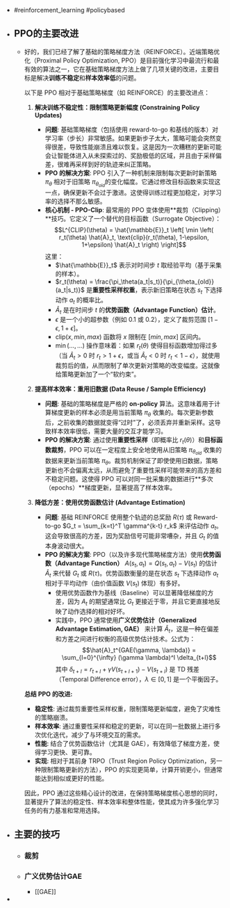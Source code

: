 - #reinforcement_learning #policybased
- ## PPO的主要改进
	- 好的，我们已经了解了基础的策略梯度方法（REINFORCE）。近端策略优化（Proximal Policy Optimization, PPO）是目前强化学习中最流行和最有效的算法之一，它在基础策略梯度方法上做了几项关键的改进，主要目标是解决**训练不稳定**和**样本效率低**的问题。
	  
	  以下是 PPO 相对于基础策略梯度（如 REINFORCE）的主要改进点：
	  
	  1.  **解决训练不稳定性：限制策略更新幅度 (Constraining Policy Updates)**
	      *   **问题**: 基础策略梯度（包括使用 reward-to-go 和基线的版本）对学习率（步长）非常敏感。如果更新步子太大，策略可能会突然变得很差，导致性能崩溃且难以恢复。这是因为一次糟糕的更新可能会让智能体进入从未探索过的、奖励极低的区域，并且由于采样偏差，很难再采样到好的轨迹来纠正策略。
	      *   **PPO 的解决方案**: PPO 引入了一种机制来限制每次更新时新策略 $\pi_\theta$ 相对于旧策略 $\pi_{\theta_{old}}$的变化幅度。它通过修改目标函数来实现这一点，确保更新不会过于激进。这使得训练过程更加稳定，对学习率的选择不那么敏感。
	      *   **核心机制 - PPO-Clip**: 最常用的 PPO 变体使用**裁剪（Clipping）**技巧。它定义了一个替代的目标函数（Surrogate Objective）：
	          $$L^{CLIP}(\theta) = \hat{\mathbb{E}}_t \left[ \min \left( r_t(\theta) \hat{A}_t, \text{clip}(r_t(\theta), 1-\epsilon, 1+\epsilon) \hat{A}_t \right) \right]$$
	          这里：
	          *   $\hat{\mathbb{E}}_t$ 表示对时间步 $t$ 取经验平均（基于采集的样本）。
	          *   $r_t(\theta) = \frac{\pi_\theta(a_t|s_t)}{\pi_{\theta_{old}}(a_t|s_t)}$ 是**重要性采样权重**，表示新旧策略在状态 $s_t$ 下选择动作 $a_t$ 的概率比。
	          *   $\hat{A}_t$ 是在时间步 $t$ 的**优势函数（Advantage Function）估计**。
	          *   $\epsilon$ 是一个小的超参数（例如 0.1 或 0.2），定义了裁剪范围 $[1-\epsilon, 1+\epsilon]$。
	          *   $\text{clip}(x, min, max)$ 函数将 $x$ 限制在 $[min, max]$ 区间内。
	          *   $\min(\dots, \dots)$ 操作意味着：如果 $r_t(\theta)$ 使得目标函数增加得过多（当 $\hat{A}_t > 0$ 时 $r_t > 1+\epsilon$，或当 $\hat{A}_t < 0$ 时 $r_t < 1-\epsilon$），就使用裁剪后的值，从而限制了单次更新对策略的改变幅度。这就像给策略更新加了一个“软约束”。
	  
	  2.  **提高样本效率：重用旧数据 (Data Reuse / Sample Efficiency)**
	      *   **问题**: 基础的策略梯度是严格的 **on-policy** 算法。这意味着用于计算梯度更新的样本必须是用当前策略 $\pi_\theta$ 收集的。每次更新参数后，之前收集的数据就变得“过时”了，必须丢弃并重新采样。这导致样本效率很低，需要大量的交互才能学习。
	      *   **PPO 的解决方案**: 通过使用**重要性采样**（即概率比 $r_t(\theta)$）和**目标函数裁剪**，PPO 可以在一定程度上安全地使用从旧策略 $\pi_{\theta_{old}}$ 收集的数据来更新当前策略 $\pi_\theta$。裁剪机制保证了即使使用旧数据，策略更新也不会偏离太远，从而避免了重要性采样可能带来的高方差和不稳定问题。这使得 PPO 可以对同一批采集的数据进行**多次（epochs）**梯度更新，显著提高了样本效率。
	  
	  3.  **降低方差：使用优势函数估计 (Advantage Estimation)**
	      *   **问题**: 基础 REINFORCE 使用整个轨迹的总奖励 $R(\tau)$ 或 Reward-to-go $G_t = \sum_{k=t}^T \gamma^{k-t} r_k$ 来评估动作 $a_t$。这会导致很高的方差，因为奖励信号可能非常嘈杂，并且 $G_t$ 的值本身波动很大。
	      *   **PPO 的解决方案**: PPO（以及许多现代策略梯度方法）使用**优势函数（Advantage Function）** $A(s_t, a_t) = Q(s_t, a_t) - V(s_t)$ 的估计 $\hat{A}_t$ 来代替 $G_t$ 或 $R(\tau)$。优势函数衡量的是在状态 $s_t$ 下选择动作 $a_t$ 相对于平均动作（由价值函数 $V(s_t)$ 体现）有多好。
	          *   使用优势函数作为基线（Baseline）可以显著降低梯度的方差，因为 $A_t$ 的期望通常比 $G_t$ 更接近于零，并且它更直接地反映了动作选择的相对好坏。
	          *   实践中，PPO 通常使用**广义优势估计（Generalized Advantage Estimation, GAE）** 来计算 $\hat{A}_t$，这是一种在偏差和方差之间进行权衡的高级优势估计技术。公式为：
	              $$\hat{A}_t^{GAE(\gamma, \lambda)} = \sum_{l=0}^{\infty} (\gamma \lambda)^l \delta_{t+l}$$
	              其中 $\delta_{t+l} = r_{t+l} + \gamma V(s_{t+l+1}) - V(s_{t+l})$ 是 TD 残差（Temporal Difference error），$\lambda \in [0, 1]$ 是一个平衡因子。
	  
	  **总结 PPO 的改进:**
	  
	  *   **稳定性**: 通过裁剪重要性采样权重，限制策略更新幅度，避免了灾难性的策略崩溃。
	  *   **样本效率**: 通过重要性采样和稳定的更新，可以在同一批数据上进行多次优化迭代，减少了与环境交互的需求。
	  *   **性能**: 结合了优势函数估计（尤其是 GAE），有效降低了梯度方差，使得学习更快、更可靠。
	  *   **实现**: 相对于其前身 TRPO（Trust Region Policy Optimization，另一种限制策略更新的方法），PPO 的实现更简单，计算开销更小，但通常能达到相似或更好的性能。
	  
	  因此，PPO 通过这些精心设计的改进，在保持策略梯度核心思想的同时，显著提升了算法的稳定性、样本效率和整体性能，使其成为许多强化学习任务的有力基准和常用选择。
- ## 主要的技巧
	- ### 裁剪
	- ### **广义优势估计**GAE
		- [[GAE]]
-